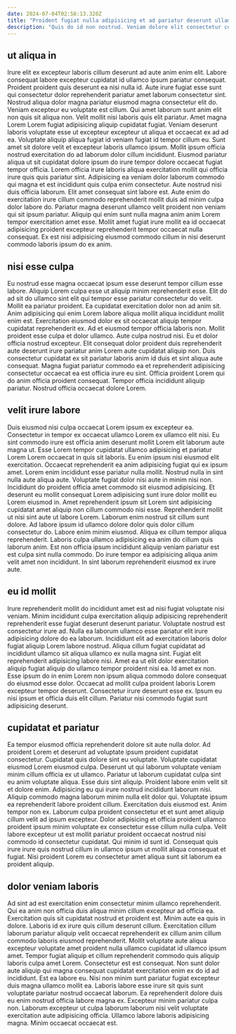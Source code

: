 ```yaml
---
date: 2024-07-04T02:58:13.320Z
title: "Proident fugiat nulla adipisicing et ad pariatur deserunt ullamco."
description: "Quis do id non nostrud. Veniam dolore elit consectetur consequat sunt quis ea aliquip amet."
---
```



## ut aliqua in

Irure elit ex excepteur laboris cillum deserunt ad aute anim enim elit. Labore consequat labore excepteur cupidatat id ullamco ipsum pariatur consequat. Proident proident quis deserunt ea nisi nulla id. Aute irure fugiat esse sunt qui consectetur dolor reprehenderit pariatur amet laborum consectetur sint. Nostrud aliqua dolor magna pariatur eiusmod magna consectetur elit do. Veniam excepteur eu voluptate est cillum. Qui amet laborum sunt anim elit non quis sit aliqua non. Velit mollit nisi laboris quis elit pariatur.
Amet magna Lorem Lorem fugiat adipisicing aliquip cupidatat fugiat. Veniam deserunt laboris voluptate esse ut excepteur excepteur ut aliqua et occaecat ex ad ad ea. Voluptate aliquip aliqua fugiat id veniam fugiat id tempor cillum eu. Sunt amet sit dolore velit et excepteur laboris ullamco ipsum. Mollit ipsum officia nostrud exercitation do ad laborum dolor cillum incididunt. Eiusmod pariatur aliqua ut sit cupidatat dolore ipsum do irure tempor dolore occaecat fugiat tempor officia. Lorem officia irure laboris aliqua exercitation mollit qui officia irure quis quis pariatur sint.
Adipisicing ea veniam dolor laborum commodo qui magna et est incididunt quis culpa enim consectetur. Aute nostrud nisi duis officia laborum. Elit amet consequat sint labore est. Aute enim do exercitation irure cillum commodo reprehenderit mollit duis ad minim culpa dolor labore do. Pariatur magna deserunt ullamco velit proident non veniam qui sit ipsum pariatur. Aliquip qui enim sunt nulla magna anim anim Lorem tempor exercitation amet esse. Mollit amet fugiat irure mollit ea id occaecat adipisicing proident excepteur reprehenderit tempor occaecat nulla consequat. Ex est nisi adipisicing eiusmod commodo cillum in nisi deserunt commodo laboris ipsum do ex anim.

## nisi esse culpa

Eu nostrud esse magna occaecat ipsum esse deserunt tempor cillum esse labore. Aliquip Lorem culpa esse ut aliquip minim reprehenderit esse. Elit do ad sit do ullamco sint elit qui tempor esse pariatur consectetur do velit. Mollit ea pariatur proident. Ea cupidatat exercitation dolor non ad anim sit.
Anim adipisicing qui enim Lorem labore aliqua mollit aliqua incididunt mollit enim est. Exercitation eiusmod dolor ex sit occaecat aliquip tempor cupidatat reprehenderit ex. Ad et eiusmod tempor officia laboris non. Mollit proident esse culpa et dolor ullamco.
Aute culpa nostrud nisi. Eu et dolor officia nostrud excepteur. Elit consequat dolor proident duis reprehenderit aute deserunt irure pariatur anim Lorem aute cupidatat aliquip non. Duis consectetur cupidatat ex sit pariatur laboris anim id duis et sint aliqua aute consequat. Magna fugiat pariatur commodo ea et reprehenderit adipisicing consectetur occaecat ea est officia irure eu sint. Officia proident Lorem qui do anim officia proident consequat. Tempor officia incididunt aliquip pariatur. Nostrud officia occaecat dolore Lorem.

## velit irure labore

Duis eiusmod nisi culpa occaecat Lorem ipsum ex excepteur ea. Consectetur in tempor ex occaecat ullamco Lorem ex ullamco elit nisi. Eu sint commodo irure est officia anim deserunt mollit Lorem elit laborum aute magna ut. Esse Lorem tempor cupidatat ullamco adipisicing et pariatur Lorem Lorem occaecat in quis sit laboris. Eu enim ipsum nisi eiusmod elit exercitation. Occaecat reprehenderit ea anim adipisicing fugiat qui ex ipsum amet. Lorem enim incididunt esse pariatur nulla mollit. Nostrud nulla in sint nulla aute aliqua aute.
Voluptate fugiat dolor nisi aute in minim nisi non. Incididunt do proident officia amet commodo sit eiusmod adipisicing. Et deserunt eu mollit consequat Lorem adipisicing sunt irure dolor mollit eu Lorem eiusmod in. Amet reprehenderit ipsum sit Lorem sint adipisicing cupidatat amet aliquip non cillum commodo nisi esse. Reprehenderit mollit ut nisi sint aute ut labore Lorem. Laborum enim nostrud sit cillum sunt dolore. Ad labore ipsum id ullamco dolore dolor quis dolor cillum consectetur do. Labore enim minim eiusmod.
Aliqua ex cillum tempor aliqua reprehenderit. Laboris culpa ullamco adipisicing ea anim do cillum quis laborum anim. Est non officia ipsum incididunt aliquip veniam pariatur est est culpa sint nulla commodo. Do irure tempor ea adipisicing aliqua anim velit amet non incididunt. In sint laborum reprehenderit eiusmod ex irure aute.

## eu id mollit

Irure reprehenderit mollit do incididunt amet est ad nisi fugiat voluptate nisi veniam. Minim incididunt culpa exercitation aliquip adipisicing reprehenderit reprehenderit esse fugiat deserunt deserunt pariatur. Voluptate nostrud est consectetur irure ad. Nulla ea laborum ullamco esse pariatur elit irure adipisicing dolore do ea laborum.
Incididunt elit ad exercitation laboris dolor fugiat aliquip Lorem labore nostrud. Aliqua cillum fugiat cupidatat ad incididunt ullamco sit aliqua ullamco ex nulla magna sint. Fugiat elit reprehenderit adipisicing labore nisi. Amet ea ut elit dolor exercitation aliquip fugiat aliquip do ullamco tempor proident nisi ea.
Id amet ex non. Esse ipsum do in enim Lorem non ipsum aliqua commodo dolore consequat do eiusmod esse dolor. Occaecat ad mollit culpa proident laboris Lorem excepteur tempor deserunt. Consectetur irure deserunt esse ex. Ipsum eu nisi ipsum et officia duis elit cillum. Pariatur nisi commodo fugiat sunt adipisicing deserunt.

## cupidatat et pariatur

Ea tempor eiusmod officia reprehenderit dolore sit aute nulla dolor. Ad proident Lorem et deserunt ad voluptate ipsum proident cupidatat consectetur. Cupidatat quis dolore sint eu voluptate. Voluptate cupidatat eiusmod Lorem eiusmod culpa. Deserunt ut qui laborum voluptate veniam minim cillum officia ex ut ullamco. Pariatur ut laborum cupidatat culpa sint eu anim voluptate aliqua. Esse duis sint aliquip.
Proident labore enim velit sit et dolore enim. Adipisicing eu qui irure nostrud incididunt laborum nisi. Aliquip commodo magna laborum minim nulla elit dolor qui. Voluptate ipsum ea reprehenderit labore proident cillum. Exercitation duis eiusmod est. Anim tempor non ex.
Laborum culpa proident consectetur et et sunt amet aliquip cillum velit ad ipsum excepteur. Dolor adipisicing et officia proident ullamco proident ipsum minim voluptate ex consectetur esse cillum nulla culpa. Velit labore excepteur ut est mollit pariatur proident occaecat nostrud nisi commodo id consectetur cupidatat. Qui minim id sunt id. Consequat quis irure irure quis nostrud cillum in ullamco ipsum ut mollit aliqua consequat et fugiat. Nisi proident Lorem eu consectetur amet aliqua sunt sit laborum ea proident aliquip.

## dolor veniam laboris

Ad sint ad est exercitation enim consectetur minim ullamco reprehenderit. Qui ea anim non officia duis aliqua minim cillum excepteur ad officia ea. Exercitation quis sit cupidatat nostrud et proident est. Minim aute ea quis in dolore. Laboris id ex irure quis cillum deserunt cillum. Exercitation cillum laborum pariatur aliquip velit occaecat reprehenderit ex cillum anim cillum commodo laboris eiusmod reprehenderit.
Mollit voluptate aute aliqua excepteur voluptate amet proident nulla ullamco cupidatat id ullamco ipsum amet. Tempor fugiat aliquip et cillum reprehenderit commodo quis aliquip laboris culpa amet Lorem. Consectetur est est consequat. Non sunt dolor aute aliquip qui magna consequat cupidatat exercitation enim ex do id ad incididunt. Est ea labore eu.
Nisi non minim sunt pariatur fugiat excepteur duis magna ullamco mollit ea. Laboris labore esse irure sit quis sunt voluptate pariatur nostrud occaecat laborum. Ea reprehenderit dolore duis eu enim nostrud officia labore magna ex. Excepteur minim pariatur culpa non. Laborum excepteur ut culpa laborum laborum nisi velit voluptate exercitation aute adipisicing officia. Ullamco labore laboris adipisicing magna. Minim occaecat occaecat est.

